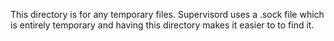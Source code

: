 This directory is for any temporary files.  Supervisord uses a .sock file
which is entirely temporary and having this directory makes it easier to
to find it.

